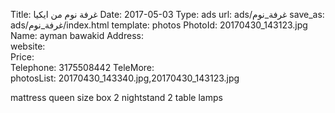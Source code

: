 Title:          غرفة نوم من ايكيا
Date:           2017-05-03
Type:           ads
url:            ads/غرفة_نوم
save_as:        ads/غرفة_نوم/index.html
template:       photos
PhotoId:        20170430_143123.jpg
Name:           ayman bawakid 
Address:        
website:        
Price:          
Telephone:      3175508442
TeleMore:       
photosList:     20170430_143340.jpg,20170430_143123.jpg

mattress queen size 
box 
2 nightstand 
2 table lamps
